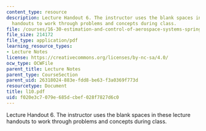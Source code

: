 ```yaml
---
content_type: resource
description: Lecture Handout 6. The instructor uses the blank spaces in these lecture
  handouts to work through problems and concepts during class.
file: /courses/16-30-estimation-and-control-of-aerospace-systems-spring-2004/f020e3c7079e685dcbef028f7827d6c0_l10.pdf
file_size: 214172
file_type: application/pdf
learning_resource_types:
- Lecture Notes
license: https://creativecommons.org/licenses/by-nc-sa/4.0/
ocw_type: OCWFile
parent_title: Lecture Notes
parent_type: CourseSection
parent_uid: 26318024-883e-fdd8-be63-f3a0369f773d
resourcetype: Document
title: l10.pdf
uid: f020e3c7-079e-685d-cbef-028f7827d6c0
---
```

Lecture Handout 6. The instructor uses the blank spaces in these lecture handouts to work through problems and concepts during class.